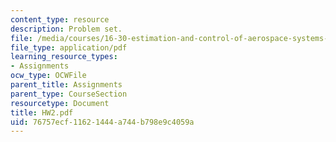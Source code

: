 ```yaml
---
content_type: resource
description: Problem set.
file: /media/courses/16-30-estimation-and-control-of-aerospace-systems-spring-2004/76757ecf11621444a744b798e9c4059a_HW2.pdf
file_type: application/pdf
learning_resource_types:
- Assignments
ocw_type: OCWFile
parent_title: Assignments
parent_type: CourseSection
resourcetype: Document
title: HW2.pdf
uid: 76757ecf-1162-1444-a744-b798e9c4059a
---
```

